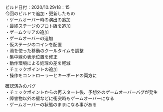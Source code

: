 ビルド日付：2020/10.29/18：15<br>
今回のビルドで追加・更新したもの<br>
・ゲームオーバー時の演出の追加<br>
・最終ステージのプロト版を追加<br>
・ゲームクリアの追加<br>
・ゲームオーバーの追加<br>
・仮ステージのコインを配置<br>
・渦を使った移動のクールタイムを調整<br>
・集中線の表示位置を修正<br>
・動作環境による処理の差を軽減<br>
・チェックポイントの追加<br>
・操作をコントローラーとキーボードの両方に<br>


確認済みのバグ<br>
・チェックポイントからの再スタート後、予想外のゲームオーバーバグが発生<br>
・障害物以外の壁などに衝突時もゲームオーバーになる<br>
・ゲームオーバーの状態のままになる事がある<br>
